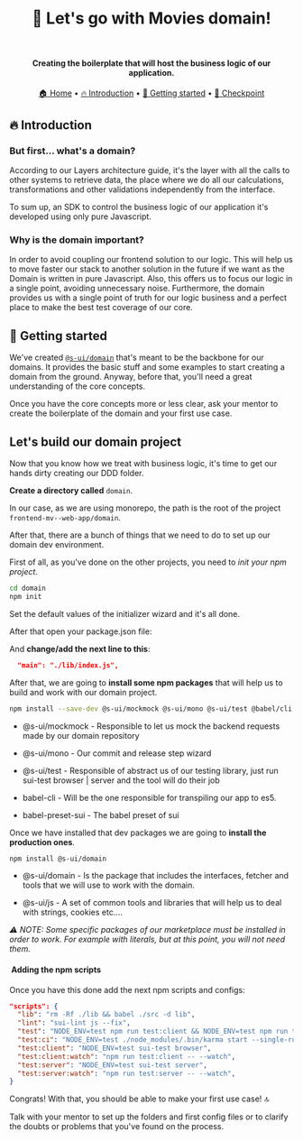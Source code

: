 <h1 align="center">
  🧅 Let's go with Movies domain!
  <br/><br/>
</h1>

<h4 align="center">Creating the boilerplate that will host the business logic of our application.</h4>

<p align="center">
  <a href="./README.md">🏠 Home</a> •
  <a href="#-introduction">🔥 Introduction</a> •
  <a href="#-getting-started">🚀 Getting started</a> •
  <a href="#-checkpoint">📍 Checkpoint</a>
</p>

## 🔥 Introduction

### But first... what's a domain?

According to our Layers architecture guide, it's the layer with all the calls to other systems to retrieve data, the place where we do all our calculations, transformations and other validations independently from the interface.

To sum up, an SDK to control the business logic of our application it's developed using only pure Javascript.

### Why is the domain important?

In order to avoid coupling our frontend solution to our logic. This will help us to move faster our stack to another solution in the future if we want as the Domain is written in pure Javascript. Also, this offers us to focus our logic in a single point, avoiding unnecessary noise. Furthermore, the domain provides us with a single point of truth for our logic business and a perfect place to make the best test coverage of our core.

## 🚀 Getting started

We've created [`@s-ui/domain`](https://github.com/SUI-Components/sui/tree/master/packages/sui-domain) that's meant to be the backbone for our domains. It provides the basic stuff and some examples to start creating a domain from the ground. Anyway, before that, you'll need a great understanding of the core concepts.

Once you have the core concepts more or less clear, ask your mentor to create the boilerplate of the domain and your first use case.

## Let's build our domain project

Now that you know how we treat with business logic, it's time to get our hands dirty creating our DDD folder.

**Create a directory called** `domain`.

In our case, as we are using monorepo, the path is the root of the project `frontend-mv--web-app/domain`.

After that, there are a bunch of things that we need to do to set up our domain dev environment.

First of all, as you've done on the other projects, you need to _init your npm project_.

```sh
cd domain
npm init
```

Set the default values of the initializer wizard and it's all done.

After that open your package.json file:

And **change/add the next line to this**:

```json
  "main": "./lib/index.js",
```

After that, we are going to **install some npm packages** that will help us to build and work with our domain project.

```sh
npm install --save-dev @s-ui/mockmock @s-ui/mono @s-ui/test @babel/cli babel-preset-sui
```

- @s-ui/mockmock - Responsible to let us mock the backend requests made by our domain repository

- @s-ui/mono - Our commit and release step wizard

- @s-ui/test - Responsible of abstract us of our testing library, just run sui-test browser | server and the tool will do their job

- babel-cli - Will be the one responsible for transpiling our app to es5.

- babel-preset-sui - The babel preset of sui

Once we have installed that dev packages we are going to **install the production ones**.

```sh
npm install @s-ui/domain
```

- @s-ui/domain - Is the package that includes the interfaces, fetcher and tools that we will use to work with the domain.

- @s-ui/js - A set of common tools and libraries that will help us to deal with strings, cookies etc....

_⚠️ NOTE: Some specific packages of our marketplace must be installed in order to work. For example with literals, but at this point, you will not need them._

####  Adding the npm scripts

Once you have this done add the next npm scripts and configs:

```json
"scripts": {
  "lib": "rm -Rf ./lib && babel ./src -d lib",
  "lint": "sui-lint js --fix",
  "test": "NODE_ENV=test npm run test:client && NODE_ENV=test npm run test:server",
  "test:ci": "NODE_ENV=test ./node_modules/.bin/karma start --single-run --browsers Firefox",
  "test:client": "NODE_ENV=test sui-test browser",
  "test:client:watch": "npm run test:client -- --watch",
  "test:server": "NODE_ENV=test sui-test server",
  "test:server:watch": "npm run test:server -- --watch",
}
```

Congrats! With that, you should be able to make your first use case! 🔝

Talk with your mentor to set up the folders and first config files or to clarify the doubts or problems that you've found on the process.
